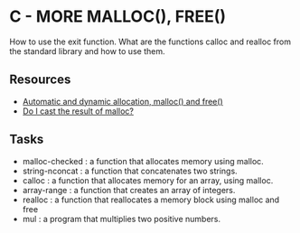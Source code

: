 # C - MORE MALLOC(), FREE()

How to use the exit function. What are the functions calloc and realloc from the standard library and how to use them.

## Resources
+ [Automatic and dynamic allocation, malloc() and free()](https://intranet.alxswe.com/concepts/62)
+ [Do I cast the result of malloc?](https://stackoverflow.com/questions/605845/do-i-cast-the-result-of-malloc)

## Tasks
- malloc-checked : a function that allocates memory using malloc.
- string-nconcat : a function that concatenates two strings.
- calloc : a function that allocates memory for an array, using malloc.
- array-range : a function that creates an array of integers.
- realloc :  a function that reallocates a memory block using malloc and free
- mul : a program that multiplies two positive numbers.
